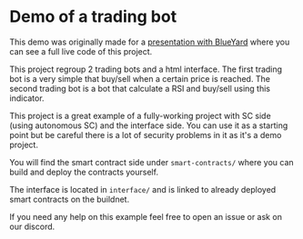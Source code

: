 # Demo of a trading bot

This demo was originally made for a [presentation with BlueYard](https://www.youtube.com/watch?v=gliOv6ICWRg) where you can see a full live code of this project.

This project regroup 2 trading bots and a html interface.
The first trading bot is a very simple that buy/sell when a certain price is reached.
The second trading bot is a bot that calculate a RSI and buy/sell using this indicator.

This project is a great example of a fully-working project with SC side (using autonomous SC) and the 
interface side.
You can use it as a starting point but be careful there is a lot of security problems in it as it's a demo project.

You will find the smart contract side under `smart-contracts/` where you can build and deploy the contracts yourself.

The interface is located in `interface/` and is linked to already deployed smart contracts on the buildnet.

If you need any help on this example feel free to open an issue or ask on our discord.